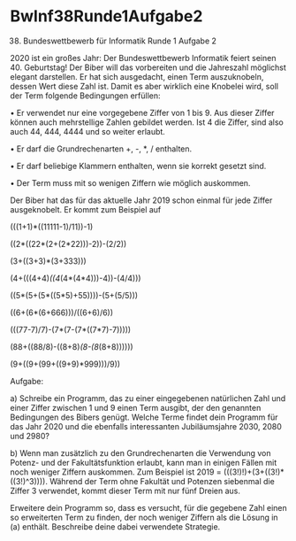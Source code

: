 # BwInf38Runde1Aufgabe2
38. Bundeswettbewerb für Informatik Runde 1 Aufgabe 2


2020 ist ein großes Jahr: Der Bundeswettbewerb Informatik feiert seinen 40. Geburtstag! Der
Biber will das vorbereiten und die Jahreszahl möglichst elegant darstellen. Er hat sich ausgedacht, einen Term auszuknobeln, dessen Wert diese Zahl ist. Damit es aber wirklich eine
Knobelei wird, soll der Term folgende Bedingungen erfüllen:

• Er verwendet nur eine vorgegebene Ziffer von 1 bis 9. Aus dieser Ziffer können auch
mehrstellige Zahlen gebildet werden. Ist 4 die Ziffer, sind also auch 44, 444, 4444 und so
weiter erlaubt.

• Er darf die Grundrechenarten +, -, *, / enthalten.

• Er darf beliebige Klammern enthalten, wenn sie korrekt gesetzt sind.

• Der Term muss mit so wenigen Ziffern wie möglich auskommen.

Der Biber hat das für das aktuelle Jahr 2019 schon einmal für jede Ziffer ausgeknobelt. Er
kommt zum Beispiel auf

  (((1+1)*((11111-1)/11))-1)

  ((2*((22*(2+(2*22)))-2))-(2/2))

  (3+((3+3)*(3+333)))

  (4+(((4+4)*((4*(4*(4*4)))-4))-(4/4)))

  ((5*(5+(5*((5*5)+55))))-(5+(5/5)))

  ((6+(6*(6+666)))/((6+6)/6))

  (((77-7)/7)-(7*(7-(7*((7*7)-7)))))
 
  (88+((88/8)-((8+8)*(8-(8*(8+8))))))

  (9+((9+(99+((9+9)*999)))/9))



Aufgabe:

a) Schreibe ein Programm, das zu einer eingegebenen natürlichen Zahl und einer Ziffer
zwischen 1 und 9 einen Term ausgibt, der den genannten Bedingungen des Bibers genügt.
Welche Terme findet dein Programm für das Jahr 2020 und die ebenfalls interessanten
Jubiläumsjahre 2030, 2080 und 2980?

b) Wenn man zusätzlich zu den Grundrechenarten die Verwendung von Potenz- und der
Fakultätsfunktion erlaubt, kann man in einigen Fällen mit noch weniger Ziffern auskommen. Zum Beispiel ist 2019 = (((3!)!)+(3+((3!)*((3!)^3)))). Während der
Term ohne Fakultät und Potenzen siebenmal die Ziffer 3 verwendet, kommt dieser Term
mit nur fünf Dreien aus.

Erweitere dein Programm so, dass es versucht, für die gegebene Zahl einen so erweiterten
Term zu finden, der noch weniger Ziffern als die Lösung in (a) enthält. Beschreibe deine
dabei verwendete Strategie.

